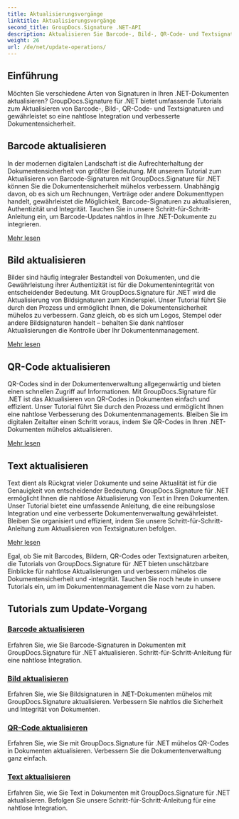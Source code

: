 ```yaml
---
title: Aktualisierungsvorgänge
linktitle: Aktualisierungsvorgänge
second_title: GroupDocs.Signature .NET-API
description: Aktualisieren Sie Barcode-, Bild-, QR-Code- und Textsignaturen in .NET-Dokumenten mit GroupDocs.Signature für .NET-Tutorials. Verbessern Sie die Dokumentensicherheit und -verwaltung.
weight: 26
url: /de/net/update-operations/
---
```

## Einführung

Möchten Sie verschiedene Arten von Signaturen in Ihren .NET-Dokumenten aktualisieren? GroupDocs.Signature für .NET bietet umfassende Tutorials zum Aktualisieren von Barcode-, Bild-, QR-Code- und Textsignaturen und gewährleistet so eine nahtlose Integration und verbesserte Dokumentensicherheit.

## Barcode aktualisieren
In der modernen digitalen Landschaft ist die Aufrechterhaltung der Dokumentensicherheit von größter Bedeutung. Mit unserem Tutorial zum Aktualisieren von Barcode-Signaturen mit GroupDocs.Signature für .NET können Sie die Dokumentensicherheit mühelos verbessern. Unabhängig davon, ob es sich um Rechnungen, Verträge oder andere Dokumenttypen handelt, gewährleistet die Möglichkeit, Barcode-Signaturen zu aktualisieren, Authentizität und Integrität. Tauchen Sie in unsere Schritt-für-Schritt-Anleitung ein, um Barcode-Updates nahtlos in Ihre .NET-Dokumente zu integrieren.

[Mehr lesen](./update-barcode/)

## Bild aktualisieren
Bilder sind häufig integraler Bestandteil von Dokumenten, und die Gewährleistung ihrer Authentizität ist für die Dokumentenintegrität von entscheidender Bedeutung. Mit GroupDocs.Signature für .NET wird die Aktualisierung von Bildsignaturen zum Kinderspiel. Unser Tutorial führt Sie durch den Prozess und ermöglicht Ihnen, die Dokumentensicherheit mühelos zu verbessern. Ganz gleich, ob es sich um Logos, Stempel oder andere Bildsignaturen handelt – behalten Sie dank nahtloser Aktualisierungen die Kontrolle über Ihr Dokumentenmanagement.

[Mehr lesen](./update-image/)

## QR-Code aktualisieren
QR-Codes sind in der Dokumentenverwaltung allgegenwärtig und bieten einen schnellen Zugriff auf Informationen. Mit GroupDocs.Signature für .NET ist das Aktualisieren von QR-Codes in Dokumenten einfach und effizient. Unser Tutorial führt Sie durch den Prozess und ermöglicht Ihnen eine nahtlose Verbesserung des Dokumentenmanagements. Bleiben Sie im digitalen Zeitalter einen Schritt voraus, indem Sie QR-Codes in Ihren .NET-Dokumenten mühelos aktualisieren.

[Mehr lesen](./update-qr-code/)

## Text aktualisieren
Text dient als Rückgrat vieler Dokumente und seine Aktualität ist für die Genauigkeit von entscheidender Bedeutung. GroupDocs.Signature für .NET ermöglicht Ihnen die nahtlose Aktualisierung von Text in Ihren Dokumenten. Unser Tutorial bietet eine umfassende Anleitung, die eine reibungslose Integration und eine verbesserte Dokumentenverwaltung gewährleistet. Bleiben Sie organisiert und effizient, indem Sie unsere Schritt-für-Schritt-Anleitung zum Aktualisieren von Textsignaturen befolgen.

[Mehr lesen](./update-text/)

Egal, ob Sie mit Barcodes, Bildern, QR-Codes oder Textsignaturen arbeiten, die Tutorials von GroupDocs.Signature für .NET bieten unschätzbare Einblicke für nahtlose Aktualisierungen und verbessern mühelos die Dokumentensicherheit und -integrität. Tauchen Sie noch heute in unsere Tutorials ein, um im Dokumentenmanagement die Nase vorn zu haben.
## Tutorials zum Update-Vorgang
### [Barcode aktualisieren](./update-barcode/)
Erfahren Sie, wie Sie Barcode-Signaturen in Dokumenten mit GroupDocs.Signature für .NET aktualisieren. Schritt-für-Schritt-Anleitung für eine nahtlose Integration.
### [Bild aktualisieren](./update-image/)
Erfahren Sie, wie Sie Bildsignaturen in .NET-Dokumenten mühelos mit GroupDocs.Signature aktualisieren. Verbessern Sie nahtlos die Sicherheit und Integrität von Dokumenten.
### [QR-Code aktualisieren](./update-qr-code/)
Erfahren Sie, wie Sie mit GroupDocs.Signature für .NET mühelos QR-Codes in Dokumenten aktualisieren. Verbessern Sie die Dokumentenverwaltung ganz einfach.
### [Text aktualisieren](./update-text/)
Erfahren Sie, wie Sie Text in Dokumenten mit GroupDocs.Signature für .NET aktualisieren. Befolgen Sie unsere Schritt-für-Schritt-Anleitung für eine nahtlose Integration.
